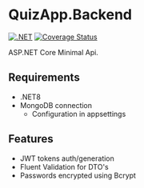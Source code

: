 # QuizApp.Backend
[![.NET](https://github.com/gaplin/QuizApp.Backend/actions/workflows/dotnet.yml/badge.svg?kill_cache=1)](https://github.com/gaplin/QuizApp.Backend/actions/workflows/dotnet.yml)
[![Coverage Status](https://coveralls.io/repos/github/gaplin/QuizApp.Backend/badge.svg)](https://coveralls.io/github/gaplin/QuizApp.Backend)


ASP.NET Core Minimal Api.

## Requirements
- .NET8
- MongoDB connection
  - Configuration in appsettings

## Features
- JWT tokens auth/generation
- Fluent Validation for DTO's
- Passwords encrypted using Bcrypt
